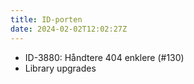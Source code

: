 ```yaml
---
title: ID-porten
date: 2024-02-02T12:02:27Z
---
```


- ID-3880: Håndtere 404 enklere (#130)
- Library upgrades
